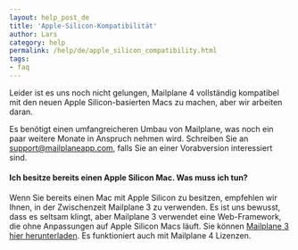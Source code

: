 ```yaml
---
layout: help_post_de
title: 'Apple-Silicon-Kompatibilität'
author: Lars
category: help
permalink: /help/de/apple_silicon_compatibility.html
tags:
- faq
---
```


Leider ist es uns noch nicht gelungen, Mailplane 4 vollständig kompatibel mit den neuen Apple Silicon-basierten Macs zu machen, aber wir arbeiten daran.

Es benötigt einen umfangreicheren Umbau von Mailplane, was noch ein paar weitere Monate in Anspruch nehmen wird.
Schreiben Sie an [support@mailplaneapp.com](mailto:support@mailplaneapp.com), falls Sie an einer Vorabversion interessiert sind.

#### Ich besitze bereits einen Apple Silicon Mac. Was muss ich tun?

Wenn Sie bereits einen Mac mit Apple Silicon zu besitzen, empfehlen wir Ihnen, in der Zwischenzeit Mailplane 3 zu verwenden.
Es ist uns bewusst, dass es seltsam klingt, aber Mailplane 3 verwendet eine Web-Framework, die ohne Anpassungen auf Apple Silicon Macs läuft.
Sie können [Mailplane 3 hier herunterladen](https://update.mailplaneapp.com/mailplane_3.php). Es funktioniert auch mit Mailplane 4 Lizenzen.
